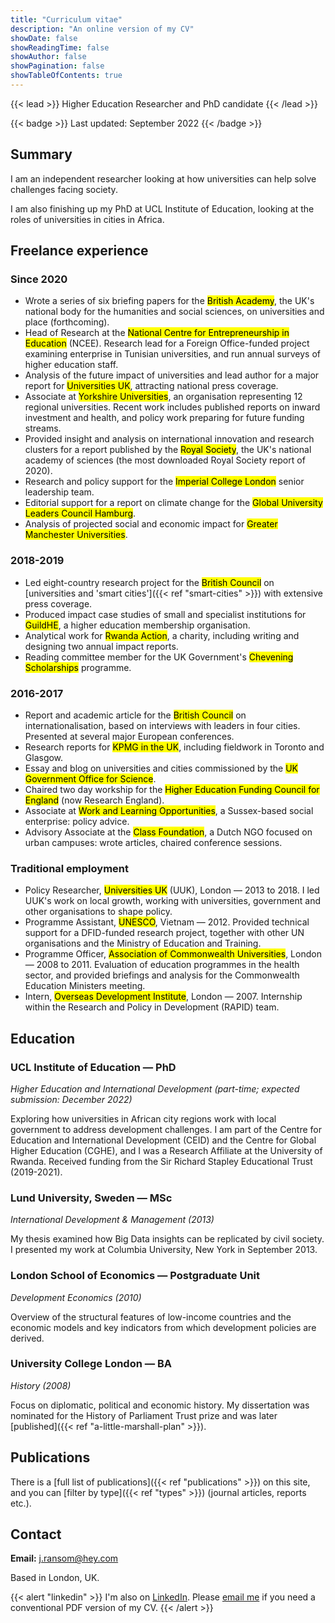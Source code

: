 ```yaml
---
title: "Curriculum vitae"
description: "An online version of my CV"
showDate: false
showReadingTime: false
showAuthor: false
showPagination: false
showTableOfContents: true
---
```


{{< lead >}} Higher Education Researcher and PhD candidate {{< /lead >}} 

{{< badge >}}
Last updated: September 2022
{{< /badge >}}


## Summary

I am an independent researcher looking at how universities can help solve challenges facing society.

I am also finishing up my PhD at UCL Institute of Education, looking at the roles of universities in cities in Africa.


## Freelance experience

### Since 2020

- Wrote a series of six briefing papers for the <mark>British Academy</mark>, the UK's national body for the humanities and social sciences, on universities and place (forthcoming).
- Head of Research at the <mark>National Centre for Entrepreneurship in Education</mark> (NCEE). Research lead for a Foreign Office-funded project examining enterprise in Tunisian universities, and run annual surveys of higher education staff.
- Analysis of the future impact of universities and lead author for a major report for <mark>Universities UK</mark>, attracting national press coverage.
- Associate at <mark>Yorkshire Universities</mark>, an organisation representing 12 regional universities. Recent work includes published reports on inward investment and health, and policy work preparing for future funding streams.
- Provided insight and analysis on international innovation and research clusters for a report published by the <mark>Royal Society</mark>, the UK's national academy of sciences (the most downloaded Royal Society report of 2020).
- Research and policy support for the <mark>Imperial College London</mark> senior leadership team.
- Editorial support for a report on climate change for the <mark>Global University Leaders Council Hamburg</mark>.
- Analysis of projected social and economic impact for <mark>Greater Manchester Universities</mark>.

### 2018-2019

- Led eight-country research project for the <mark>British Council</mark> on [universities and 'smart cities']({{< ref "smart-cities" >}}) with extensive press coverage.
- Produced impact case studies of small and specialist institutions for <mark>GuildHE</mark>, a higher education membership organisation.
- Analytical work for <mark>Rwanda Action</mark>, a charity, including writing and designing two annual impact reports.
- Reading committee member for the UK Government's <mark>Chevening Scholarships</mark> programme.

### 2016-2017

- Report and academic article for the <mark>British Council</mark> on internationalisation, based on interviews with leaders in four cities. Presented at several major European conferences.  
- Research reports for <mark>KPMG in the UK</mark>, including fieldwork in Toronto and Glasgow.
- Essay and blog on universities and cities commissioned by the <mark>UK Government Office for Science</mark>.
- Chaired two day workship for the <mark>Higher Education Funding Council for England</mark> (now Research England).
- Associate at <mark>Work and Learning Opportunities</mark>, a Sussex-based social enterprise: policy advice.
-  Advisory Associate at the <mark>Class Foundation</mark>, a Dutch NGO focused on urban campuses: wrote articles, chaired conference sessions.

### Traditional employment

- Policy Researcher, <mark>Universities UK</mark> (UUK), London — 2013 to 2018. I led UUK's work on local growth, working with universities, government and other organisations to shape policy.
- Programme Assistant, <mark>UNESCO</mark>, Vietnam — 2012. Provided technical support for a DFID-funded research project, together with other UN organisations and the Ministry of Education and Training.
- Programme Officer, <mark>Association of Commonwealth Universities</mark>, London — 2008 to 2011. Evaluation of education programmes in the health sector, and provided briefings and analysis for the Commonwealth Education Ministers meeting.
- Intern, <mark>Overseas Development Institute</mark>, London — 2007. Internship within the Research and Policy in Development (RAPID) team.

## Education

### UCL Institute of Education — PhD
_Higher Education and International Development (part-time; expected submission: December 2022)_

Exploring how universities in African city regions work with local government to address development challenges. I am part of the Centre for Education and International Development (CEID) and the Centre for Global Higher Education (CGHE), and I was a Research Affiliate at the University of Rwanda. Received funding from the Sir Richard Stapley Educational Trust (2019-2021).

### Lund University, Sweden — MSc
_International Development & Management (2013)_

My thesis examined how Big Data insights can be replicated by civil society. I presented my work at Columbia University, New York in September 2013.

### London School of Economics — Postgraduate Unit
_Development Economics (2010)_

Overview of the structural features of low-income countries and the economic models and key indicators from which development policies are derived.

### University College London — BA
_History (2008)_

Focus on diplomatic, political and economic history. My dissertation was nominated for the History of Parliament Trust prize and was later [published]({{< ref "a-little-marshall-plan" >}}).


## Publications

There is a [full list of publications]({{< ref "publications" >}}) on this site, and you can [filter by type]({{< ref "types" >}}) (journal articles, reports etc.).

## Contact

**Email:** [j.ransom@hey.com](mailto:j.ransom@hey.com)

Based in London, UK.

{{< alert "linkedin" >}} I'm also on [LinkedIn](https://www.linkedin.com/in/ransomjames). Please [email me](mailto:j.ransom@hey.com) if you need a conventional PDF version of my CV. {{< /alert >}}